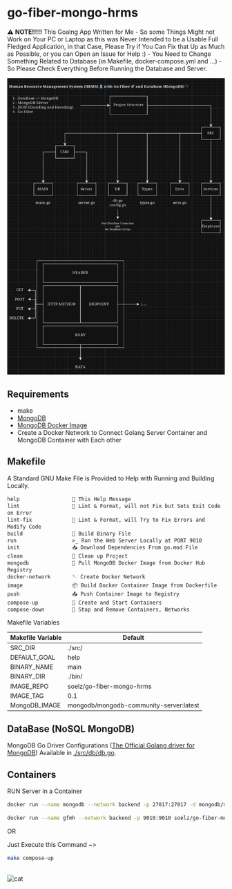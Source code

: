 # go-fiber-mongo-hrms

⚠️ **NOTE!!!!!** This Goalng App Written for Me - So some Things Might not Work on Your PC or Laptop as this was Never Intended to be a Usable Full Fledged Application, in that Case, Please Try if You Can Fix that Up as Much as Possible, or you can Open an Issue for Help :) - You Need to Change Something Related to Database (in Makefile, docker-compose.yml and ...) - So Please Check Everything Before Running the Database and Server.

<img src="diagram0.png" width="850px">

## Requirements

- make
- [MongoDB](https://www.mongodb.com/)
- [MongoDB Docker Image](https://hub.docker.com/r/mongodb/mongodb-community-server)
- Create a Docker Network to Connect Golang Server Container and MongoDB Container with Each other

## Makefile

A Standard GNU Make File is Provided to Help with Running and Building Locally.

```text
help                 💬 This Help Message
lint                 🔎 Lint & Format, will not Fix but Sets Exit Code on Error
lint-fix             📜 Lint & Format, will Try to Fix Errors and Modify Code
build                🔨 Build Binary File
run                  >_ Run the Web Server Locally at PORT 9010
init                 📥 Download Dependencies From go.mod File
clean                🧹 Clean up Project
mongodb              🌱 Pull MongoDB Docker Image from Docker Hub Registry
docker-network       🪡 Create Docker Network
image                📦 Build Docker Container Image from Dockerfile
push                 📤 Push Container Image to Registry
compose-up           🧷 Create and Start Containers
compose-down         🧼 Stop and Remove Containers, Networks
```

Makefile Variables

| Makefile Variable | Default                                 |
| ----------------- | --------------------------------------- |
| SRC_DIR           | ./src/                                  |
| DEFAULT_GOAL      | help                                    |
| BINARY_NAME       | main                                    |
| BINARY_DIR        | ./bin/                                  |
| IMAGE_REPO        | soelz/go-fiber-mongo-hrms               |
| IMAGE_TAG         | 0.1                                     |
| MongoDB_IMAGE     | mongodb/mongodb-community-server:latest |

## DataBase (NoSQL MongoDB)

MongoDB Go Driver Configurations ([The Official Golang driver for MongoDB](https://github.com/mongodb/mongo-go-driver)) Available in [./src/db/db.go](src/db/db.go).

## Containers

RUN Server in a Container

```bash
docker run --name mongodb --network backend -p 27017:27017 -d mongodb/mongodb-community-server:latest
```

```bash
docker run --name gfmh --network backend -p 9010:9010 soelz/go-fiber-mongo-hrms:0.1
```

OR

Just Execute this Command ~>

```bash
make compose-up
```

<br>![cat](https://github-production-user-asset-6210df.s3.amazonaws.com/62666332/253642655-0438a9e1-d47d-4570-873c-5ddd59f46e9e.svg)</br>
